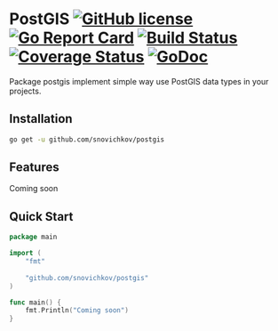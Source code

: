 # PostGIS [![GitHub license][license-img]][license] [![Go Report Card][report-img]][report] [![Build Status][ci-img]][ci] [![Coverage Status][cov-img]][cov] [![GoDoc][doc-img]][doc]

Package postgis implement simple way use PostGIS data types in your projects.

## Installation

```bash
go get -u github.com/snovichkov/postgis
```

## Features

Coming soon
    
## Quick Start

```go
package main 

import (	
	"fmt"
	
	"github.com/snovichkov/postgis"
)

func main() {
	fmt.Println("Coming soon")
}
```

[ci-img]: https://travis-ci.org/snovichkov/postgis.svg?branch=master
[ci]: https://travis-ci.org/snovichkov/postgis
[doc-img]: https://godoc.org/github.com/snovichkov/postgis?status.svg
[doc]: https://godoc.org/github.com/snovichkov/postgis
[cov-img]: https://codecov.io/gh/snovichkov/postgis/branch/master/graph/badge.svg
[cov]: https://codecov.io/gh/snovichkov/postgis
[report-img]: https://goreportcard.com/badge/github.com/snovichkov/postgis
[report]: https://goreportcard.com/report/github.com/snovichkov/postgis
[license-img]: https://img.shields.io/github/license/snovichkov/postgis.svg
[license]: https://github.com/snovichkov/postgis/blob/master/LICENSE
